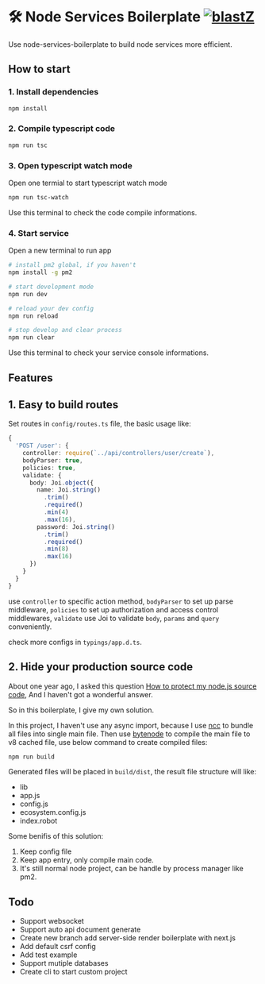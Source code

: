 # 🛠 Node Services Boilerplate [![blastZ](https://circleci.com/gh/blastZ/node-services-boilerplate.svg?style=svg)](https://circleci.com/gh/blastZ/node-services-boilerplate)

Use node-services-boilerplate to build node services more efficient.

## How to start

### 1. Install dependencies

```bash
npm install
```

### 2. Compile typescript code

```bash
npm run tsc
```

### 3. Open typescript watch mode

Open one termial to start typescript watch mode

```bash
npm run tsc-watch
```

Use this terminal to check the code compile informations.

### 4. Start service

Open a new terminal to run app

```bash
# install pm2 global, if you haven't
npm install -g pm2

# start development mode
npm run dev

# reload your dev config
npm run reload

# stop develop and clear process
npm run clear
```

Use this terminal to check your service console informations.

## Features

## 1. Easy to build routes

Set routes in `config/routes.ts` file, the basic usage like:

```ts
{
  'POST /user': {
    controller: require(`../api/controllers/user/create`),
    bodyParser: true,
    policies: true,
    validate: {
      body: Joi.object({
        name: Joi.string()
          .trim()
          .required()
          .min(4)
          .max(16),
        password: Joi.string()
          .trim()
          .required()
          .min(8)
          .max(16)
      })
    }
  }
}
```

use `controller` to specific action method, `bodyParser` to set up parse middleware, `policies` to set up authorization and access control middlewares, `validate` use Joi to validate `body`, `params` and `query` conveniently.

check more configs in `typings/app.d.ts`.

## 2. Hide your production source code

About one year ago, I asked this question [How to protect my node.js source code](https://stackoverflow.com/questions/51944164/how-to-protect-my-node-js-source-code), And I haven't got a wonderful answer.

So in this boilerplate, I give my own solution.

In this project, I haven't use any async import, because I use [ncc](https://github.com/zeit/ncc) to bundle all files into single main file. Then use [bytenode](https://github.com/OsamaAbbas/bytenode) to compile the main file to v8 cached file, use below command to create compiled files:

```bash
npm run build
```

Generated files will be placed in `build/dist`, the result file structure will like:

- lib
- app.js
- config.js
- ecosystem.config.js
- index.robot

Some benifis of this solution:

1. Keep config file
2. Keep app entry, only compile main code.
3. It's still normal node project, can be handle by process manager like pm2.

## Todo

- Support websocket
- Support auto api document generate
- Create new branch add server-side render boilerplate with next.js
- Add default csrf config
- Add test example
- Support mutiple databases
- Create cli to start custom project
